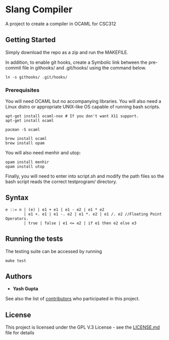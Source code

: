 # Slang Compiler

A project to create a compiler in OCAML for CSC312

## Getting Started

Simply download the repo as a zip and run the MAKEFILE.

In addition, to enable git hooks, create a Symbolic link between the pre-commit file in githooks/ and .git/hooks/ using the command below.

```
ln -s githooks/ .git/hooks/
```

### Prerequisites

You will need OCAML but no accompanying libraries. You will also need a Linux distro or appropriate UNIX-like OS capable of running bash scripts.

```
apt-get install ocaml-nox # If you don't want X11 support.
apt-get install ocaml

pacman -S ocaml

brew install ocaml
brew install opam
```
You will also need menhir and utop:
```
opam install menhir
opam install utop
```

Finally, you will need to enter into script.sh and modify the path files so the bash script reads the correct testprogram/ directory.
## Syntax

```
e ::= n | (e) | e1 + e1 | e1 - e2 | e1 * e2
        | e1 +. e1 | e1 -. e2 | e1 *. e2 | e1 /. e2 //Floating Point Operators.
        | true | false | e1 <= e2 | if e1 then e2 else e3
```

## Running the tests

The testing suite can be accessed by running

```
make test
```

## Authors

* **Yash Gupta**

See also the list of [contributors](https://github.com/yashdavisgupta/Slang/graphs/contributors) who participated in this project.

## License

This project is licensed under the GPL V.3 License - see the [LICENSE.md](LICENSE.md) file for details

